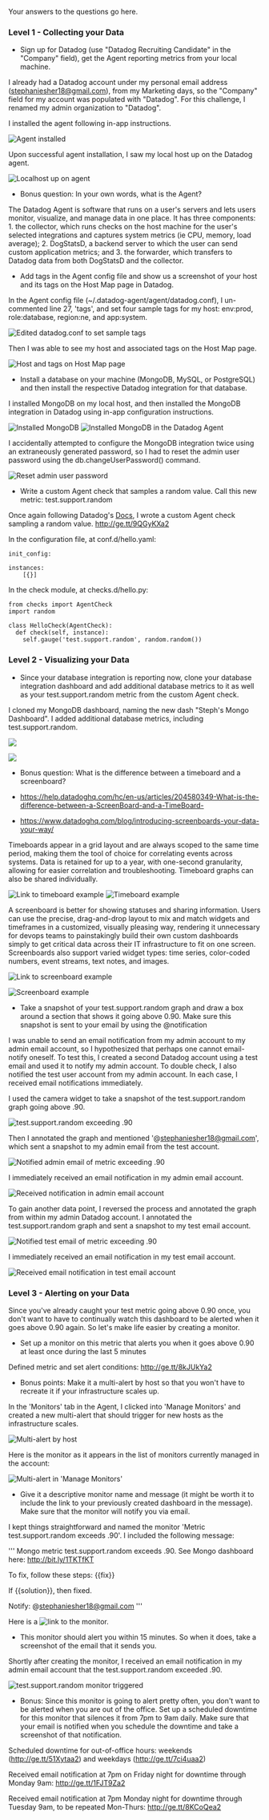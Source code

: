 Your answers to the questions go here.

### Level 1 - Collecting your Data

* Sign up for Datadog (use "Datadog Recruiting Candidate" in the "Company" field), get the Agent reporting metrics from your local machine.

I already had a Datadog account under my personal email address (stephaniesher18@gmail.com), from my Marketing days, so the "Company" field for my account was populated with "Datadog". For this challenge, I renamed my admin organization to "Datadog".

I installed the agent following in-app instructions. 

![Agent installed](https://www.flickr.com/photos/141072933@N07/26479969873/in/dateposted-public/)

Upon successful agent installation, I saw my local host up on the Datadog agent.

![Localhost up on agent](http://ge.tt/8qvuXWa2)

* Bonus question: In your own words, what is the Agent?

The Datadog Agent is software that runs on a user's servers and lets users monitor, visualize, and manage data in one place. It has three components: 1. the collector, which runs checks on the host machine for the user's selected integrations and captures system metrics (ie CPU, memory, load average); 2. DogStatsD, a backend server to which the user can send custom application metrics; and 3. the forwarder, which transfers to Datadog data from both DogStatsD and the collector.

* Add tags in the Agent config file and show us a screenshot of your host and its tags on the Host Map page in Datadog.

In the Agent config file (~/.datadog-agent/agent/datadog.conf), I un-commented line 27, 'tags', and set four sample tags for my host: env:prod, role:database, region:ne, and app:system.

![Edited datadog.conf to set sample tags](http://ge.tt/6bEjlfa2)

Then I was able to see my host and associated tags on the Host Map page.

![Host and tags on Host Map page](http://ge.tt/81GZlWa2)

* Install a database on your machine (MongoDB, MySQL, or PostgreSQL) and then install the respective Datadog integration for that database.

I installed MongoDB on my local host, and then installed the MongoDB integration in Datadog using in-app configuration instructions. 

![Installed MongoDB](http://ge.tt/2nGV6Xa2)
![Installed MongoDB in the Datadog Agent](http://ge.tt/7ykAraa2)

I accidentally attempted to configure the MongoDB integration twice using an extraneously generated password, so I had to reset the admin user password using the db.changeUserPassword() command. 

![Reset admin user password](http://ge.tt/5X3Csaa2)

* Write a custom Agent check that samples a random value. Call this new metric: test.support.random

Once again following Datadog's [Docs](http://bit.ly/1sitxHf), I wrote a custom Agent check sampling a random value. http://ge.tt/9QGyKXa2

In the configuration file, at conf.d/hello.yaml:

``` 
init_config:

instances:
    [{}]
```

In the check module, at checks.d/hello.py:

```
from checks import AgentCheck
import random

class HelloCheck(AgentCheck):
  def check(self, instance):
    self.gauge('test.support.random', random.random())
```

### Level 2 - Visualizing your Data

* Since your database integration is reporting now, clone your database integration dashboard and add additional database metrics to it as well as your test.support.random metric from the custom Agent check.

I cloned my MongoDB dashboard, naming the new dash "Steph's Mongo Dashboard". I added additional database metrics, including test.support.random. 

![](http://ge.tt/2TEAtaa2) 

![](http://ge.tt/7DwZYXa2)

* Bonus question: What is the difference between a timeboard and a screenboard?

- https://help.datadoghq.com/hc/en-us/articles/204580349-What-is-the-difference-between-a-ScreenBoard-and-a-TimeBoard-

- https://www.datadoghq.com/blog/introducing-screenboards-your-data-your-way/

Timeboards appear in a grid layout and are always scoped to the same time period, making them the tool of choice for correlating events across systems. Data is retained for up to a year, with one-second granularity, allowing for easier correlation and troubleshooting. Timeboard graphs can also be shared individually.

![Link to timeboard example](http://bit.ly/1WBHcqb)
![Timeboard example](http://ge.tt/1kYfGca2)

A screenboard is better for showing statuses and sharing information. Users can use the precise, drag-and-drop layout to mix and match widgets and timeframes in a customized, visually pleasing way, rendering it unnecessary for devops teams to painstakingly build their own custom dashboards simply to get critical data across their IT infrastructure to fit on one screen. Screenboards also support varied widget types: time series, color-coded numbers, event streams, text notes, and images.

![Link to screenboard example](http://bit.ly/1NxgKuw)

![Screenboard example](http://ge.tt/6xH8pfa2)

* Take a snapshot of your test.support.random graph and draw a box around a section that shows it going above 0.90. Make sure this snapshot is sent to your email by using the @notification

I was unable to send an email notification from my admin account to my admin email account, so I hypothesized that perhaps one cannot email-notify oneself. To test this, I created a second Datadog account using a test email and used it to notify my admin account. To double check, I also notified the test user account from my admin account. In each case, I received email notifications immediately.

I used the camera widget to take a snapshot of the test.support.random graph going above .90.

![test.support.random exceeding .90](http://ge.tt/2OK6BZa2)

Then I annotated the graph and mentioned '@stephaniesher18@gmail.com', which sent a snapshot to my admin email from the test account.

![Notified admin email of metric exceeding .90](http://ge.tt/7FPFBZa2)

I immediately received an email notification in my admin email account.

![Received notification in admin email account](http://ge.tt/6ck0BZa2)

To gain another data point, I reversed the process and annotated the graph from within my admin Datadog account. I annotated the test.support.random graph and sent a snapshot to my test email account.

![Notified test email of metric exceeding .90](http://ge.tt/6CpdFea2)

I immediately received an email notification in my test email account.

![Received email notification in test email account](http://ge.tt/5ONuFea2)


### Level 3 - Alerting on your Data

Since you've already caught your test metric going above 0.90 once, you don't want to have to continually watch this dashboard to be alerted when it goes above 0.90 again. So let's make life easier by creating a monitor.

* Set up a monitor on this metric that alerts you when it goes above 0.90 at least once during the last 5 minutes

Defined metric and set alert conditions: http://ge.tt/8kJUkYa2

* Bonus points: Make it a multi-alert by host so that you won't have to recreate it if your infrastructure scales up.

In the 'Monitors' tab in the Agent, I clicked into 'Manage Monitors' and created a new multi-alert that should trigger for new hosts as the infrastructure scales.  

![Multi-alert by host](http://ge.tt/6rbfrfa2)

Here is the monitor as it appears in the list of monitors currently managed in the account: 

![Multi-alert in 'Manage Monitors'](http://ge.tt/271O4ea2)

* Give it a descriptive monitor name and message (it might be worth it to include the link to your previously created dashboard in the message). Make sure that the monitor will notify you via email.

I kept things straightforward and named the monitor 'Metric test.support.random exceeds .90'. I included the following message: 

'''
Mongo metric test.support.random exceeds .90. See Mongo dashboard here: http://bit.ly/1TKTfKT  

To fix, follow these steps: {{fix}}

If {{solution}}, then fixed. 

Notify: @stephaniesher18@gmail.com
'''

Here is a ![link](http://bit.ly/1qrOPBf) to the monitor.

* This monitor should alert you within 15 minutes. So when it does, take a screenshot of the email that it sends you.

Shortly after creating the monitor, I received an email notification in my admin email account that the test.support.random exceeded .90.

![test.support.random monitor triggered](http://ge.tt/7a48nYa2)

* Bonus: Since this monitor is going to alert pretty often, you don't want to be alerted when you are out of the office. Set up a scheduled downtime for this monitor that silences it from 7pm to 9am daily. Make sure that your email is notified when you schedule the downtime and take a screenshot of that notification.

Scheduled downtime for out-of-office hours: weekends (http://ge.tt/51Xytaa2) and weekdays (http://ge.tt/7ci4uaa2)

Received email notification at 7pm on Friday night for downtime through Monday 9am: http://ge.tt/1FJT9Za2 

Received email notification at 7pm Monday night for downtime through Tuesday 9am, to be repeated Mon-Thurs: http://ge.tt/8KCoQea2